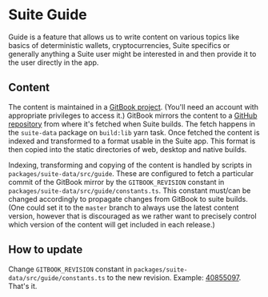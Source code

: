 # Suite Guide

Guide is a feature that allows us to write content on various topics like basics of deterministic wallets, cryptocurrencies, Suite specifics or generally anything a Suite user might be interested in and then provide it to the user directly in the app.

## Content

The content is maintained in a [GitBook project](https://app.gitbook.com/@trezor/s/suite-product-guide/). (You'll need an account with appropriate privileges to access it.) GitBook mirrors the content to a [GitHub repository](https://github.com/trezor/trezor-suite-guide) from where it's fetched when Suite builds. The fetch happens in the `suite-data` package on `build:lib` yarn task. Once fetched the content is indexed and transformed to a format usable in the Suite app. This format is then copied into the static directories of web, desktop and native builds.

Indexing, transforming and copying of the content is handled by scripts in `packages/suite-data/src/guide`. These are configured to fetch a particular commit of the GitBook mirror by the `GITBOOK_REVISION` constant in `packages/suite-data/src/guide/constants.ts`. This constant must/can be changed accordingly to propagate changes from GitBook to suite builds. (One could set it to the `master` branch to always use the latest content version, however that is discouraged as we rather want to precisely control which version of the content will get included in each release.)

## How to update

Change `GITBOOK_REVISION` constant in `packages/suite-data/src/guide/constants.ts` to the new revision. Example: [40855097](https://github.com/trezor/trezor-suite/commit/408550979cd58e78df297e30fb32e45935529a80). That's it.
